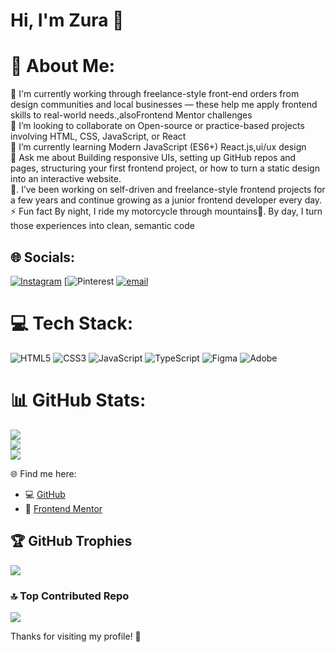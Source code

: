 # Hi, I'm Zura 👋

# 💫 About Me:
🔭 I'm currently working through freelance-style front-end orders from design communities and local businesses — these help me apply frontend skills to real-world needs.,alsoFrontend Mentor challenges<br>
👯 I’m looking to collaborate on Open-source or practice-based projects involving HTML, CSS, JavaScript, or React<br>
🌱 I’m currently learning Modern JavaScript (ES6+) React.js,ui/ux design<br>💬 Ask me about Building responsive UIs, setting up GitHub repos and pages, structuring your first frontend project, or how to turn a static design into an interactive website.<br>
🧠. I’ve been working on self-driven and freelance-style frontend projects for a few years and continue growing as a junior frontend developer every day.
⚡ Fun fact By night, I ride my motorcycle through mountains🌄. By day, I turn those experiences into clean, semantic code


## 🌐 Socials:
[![Instagram](https://img.shields.io/badge/Instagram-%23E4405F.svg?logo=Instagram&logoColor=white)](https://instagram.com/https://www.instagram.com/z.vepkhvadze/) [![Pinterest](https://img.shields.io/badge/Pinterest-%23E60023.svg?logo=Pinterest&logoColor=white) [![email](https://img.shields.io/badge/Email-D14836?logo=gmail&logoColor=white)](mailto:zura.vefkhvadze97@gmail.com) 

# 💻 Tech Stack:
![HTML5](https://img.shields.io/badge/html5-%23E34F26.svg?style=for-the-badge&logo=html5&logoColor=white) ![CSS3](https://img.shields.io/badge/css3-%231572B6.svg?style=for-the-badge&logo=css3&logoColor=white) ![JavaScript](https://img.shields.io/badge/javascript-%23323330.svg?style=for-the-badge&logo=javascript&logoColor=%23F7DF1E) ![TypeScript](https://img.shields.io/badge/typescript-%23007ACC.svg?style=for-the-badge&logo=typescript&logoColor=white) ![Figma](https://img.shields.io/badge/figma-%23F24E1E.svg?style=for-the-badge&logo=figma&logoColor=white) ![Adobe](https://img.shields.io/badge/adobe-%23FF0000.svg?style=for-the-badge&logo=adobe&logoColor=white)
# 📊 GitHub Stats:
![](https://github-readme-stats.vercel.app/api?username=notorious-code&theme=dark&hide_border=false&include_all_commits=false&count_private=true)<br/>
![](https://nirzak-streak-stats.vercel.app/?user=notorious-code&theme=dark&hide_border=false)<br/>
![](https://github-readme-stats.vercel.app/api/top-langs/?username=notorious-code&theme=dark&hide_border=false&include_all_commits=false&count_private=true&layout=compact)

🌐 Find me here:

- 💻 [GitHub](https://github.com/notorious-code)
- 🎯 [Frontend Mentor](https://www.frontendmentor.io/profile/notorious-code)

## 🏆 GitHub Trophies
![](https://github-profile-trophy.vercel.app/?username=notorious-code&theme=radical&no-frame=false&no-bg=true&margin-w=4)

### 🔝 Top Contributed Repo
![](https://github-contributor-stats.vercel.app/api?username=notorious-code&limit=5&theme=dark&combine_all_yearly_contributions=true)

Thanks for visiting my profile! 🙌
